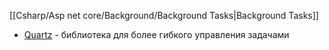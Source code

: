 [[Csharp/Asp net core/Background/Background Tasks|Background Tasks]]

- [Quartz](https://www.quartz-scheduler.net/documentation/quartz-3.x/quick-start.html#trying-out-the-application) - библиотека для более гибкого управления задачами
